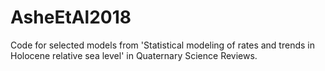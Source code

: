 # AsheEtAl2018
Code for selected models from 'Statistical modeling of rates and trends in Holocene relative sea level' in Quaternary Science Reviews.
